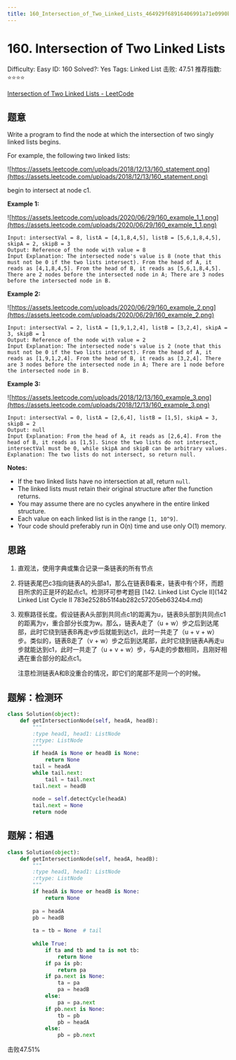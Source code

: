 ```yaml
---
title: 160_Intersection_of_Two_Linked_Lists_464929f68916406991a71e0990b0794f
---
```


# 160. Intersection of Two Linked Lists

Difficulty: Easy
ID: 160
Solved?: Yes
Tags: Linked List
击败: 47.51
推荐指数: ⭐⭐⭐⭐

[Intersection of Two Linked Lists - LeetCode](https://leetcode.com/problems/intersection-of-two-linked-lists/)

## 题意

Write a program to find the node at which the intersection of two singly linked lists begins.

For example, the following two linked lists:

![https://assets.leetcode.com/uploads/2018/12/13/160_statement.png](https://assets.leetcode.com/uploads/2018/12/13/160_statement.png)

begin to intersect at node c1.

**Example 1:**

![https://assets.leetcode.com/uploads/2020/06/29/160_example_1_1.png](https://assets.leetcode.com/uploads/2020/06/29/160_example_1_1.png)

```
Input: intersectVal = 8, listA = [4,1,8,4,5], listB = [5,6,1,8,4,5], skipA = 2, skipB = 3
Output: Reference of the node with value = 8
Input Explanation: The intersected node's value is 8 (note that this must not be 0 if the two lists intersect). From the head of A, it reads as [4,1,8,4,5]. From the head of B, it reads as [5,6,1,8,4,5]. There are 2 nodes before the intersected node in A; There are 3 nodes before the intersected node in B.
```

**Example 2:**

![https://assets.leetcode.com/uploads/2020/06/29/160_example_2.png](https://assets.leetcode.com/uploads/2020/06/29/160_example_2.png)

```
Input: intersectVal = 2, listA = [1,9,1,2,4], listB = [3,2,4], skipA = 3, skipB = 1
Output: Reference of the node with value = 2
Input Explanation: The intersected node's value is 2 (note that this must not be 0 if the two lists intersect). From the head of A, it reads as [1,9,1,2,4]. From the head of B, it reads as [3,2,4]. There are 3 nodes before the intersected node in A; There are 1 node before the intersected node in B.

```

**Example 3:**

![https://assets.leetcode.com/uploads/2018/12/13/160_example_3.png](https://assets.leetcode.com/uploads/2018/12/13/160_example_3.png)

```
Input: intersectVal = 0, listA = [2,6,4], listB = [1,5], skipA = 3, skipB = 2
Output: null
Input Explanation: From the head of A, it reads as [2,6,4]. From the head of B, it reads as [1,5]. Since the two lists do not intersect, intersectVal must be 0, while skipA and skipB can be arbitrary values.
Explanation: The two lists do not intersect, so return null.
```

**Notes:**

- If the two linked lists have no intersection at all, return `null`.
- The linked lists must retain their original structure after the function returns.
- You may assume there are no cycles anywhere in the entire linked structure.
- Each value on each linked list is in the range `[1, 10^9]`.
- Your code should preferably run in O(n) time and use only O(1) memory.

## 思路

1. 直观法，使用字典或集合记录一条链表的所有节点
2. 将链表尾巴c3指向链表A的头部a1，那么在链表B看来，链表中有个环，而题目所求的正是环的起点c1。检测环可参考题目 [142. Linked List Cycle II](142 Linked List Cycle II 783e2528b51f4ab282c57205eb6324b4.md)
3. 观察路径长度。假设链表A头部到共同点c1的距离为u，链表B头部到共同点c1的距离为v，重合部分长度为w。那么，链表A走了（u + w）步之后到达尾部，此时它绕到链表B再走v步后就能到达c1，此时一共走了（u + v + w）步。类似的，链表B走了（v + w）步之后到达尾部，此时它绕到链表A再走u步就能达到c1，此时一共走了（u + v + w）步，与A走的步数相同，且刚好相遇在重合部分的起点c1。
    
    注意检测链表A和B没重合的情况，即它们的尾部不是同一个的时候。
    

## 题解：检测环

```python
class Solution(object):
    def getIntersectionNode(self, headA, headB):
        """
        :type head1, head1: ListNode
        :rtype: ListNode
        """
        if headA is None or headB is None:
            return None
        tail = headA
        while tail.next:
            tail = tail.next
        tail.next = headB
        
        node = self.detectCycle(headA)
        tail.next = None
        return node
```

## 题解：相遇

```python
class Solution(object):
    def getIntersectionNode(self, headA, headB):
        """
        :type head1, head1: ListNode
        :rtype: ListNode
        """
        if headA is None or headB is None:
            return None
        
        pa = headA
        pb = headB
        
        ta = tb = None  # tail
        
        while True:
            if ta and tb and ta is not tb:
                return None
            if pa is pb:
                return pa
            if pa.next is None:
                ta = pa
                pa = headB
            else:
                pa = pa.next
            if pb.next is None:
                tb = pb
                pb = headA
            else:
                pb = pb.next
```

击败47.51%